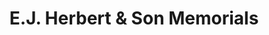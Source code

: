 ---
title: "E.J. Herbert & Son Memorials"
url: /newport/e-j-herbert-und-son-memorials/
shop: Bestattungen
---